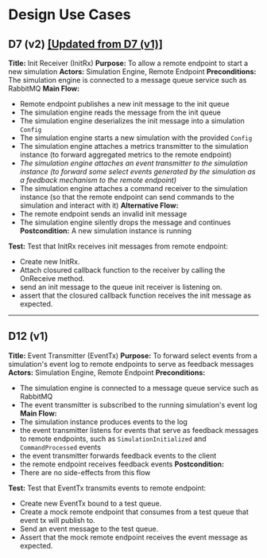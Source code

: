 # Design Use Cases

## D7 (v2) [[Updated from D7 (v1)]](../sprint_3)

**Title:** Init Receiver (InitRx)
**Purpose:** To allow a remote endpoint to start a new simulation
**Actors:** Simulation Engine, Remote Endpoint
**Preconditions:** The simulation engine is connected to a message queue service such as RabbitMQ
**Main Flow:**
- Remote endpoint publishes a new init message to the init queue
- The simulation engine reads the message from the init queue
- The simulation engine deserializes the init message into a simulation `Config`
- The simulation engine starts a new simulation with the provided `Config`
- The simulation engine attaches a metrics transmitter to the simulation instance (to forward aggregated metrics to the remote endpoint)
- _The simulation engine attaches an event transmitter to the simulation instance (to forward some select events generated by the simulation as a feedback mechanism to the remote endpoint)_
- The simulation engine attaches a command receiver to the simulation instance (so that the remote endpoint can send commands to the simulation and interact with it)
**Alternative Flow:**
- The remote endpoint sends an invalid init message
- The simulation engine silently drops the message and continues
**Postcondition:** A new simulation instance is running

**Test:** Test that InitRx receives init messages from remote endpoint:
- Create new InitRx.
- Attach closured callback function to the receiver by calling the OnReceive method.
- send an init message to the queue init receiver is listening on.
- assert that the closured callback function receives the init message as expected.

---

## D12 (v1)

**Title:** Event Transmitter (EventTx)
**Purpose:** To forward select events from a simulation's event log to remote endpoints to serve as feedback messages
**Actors:** Simulation Engine, Remote Endpoint
**Preconditions:**
- The simulation engine is connected to a message queue service such as RabbitMQ
- The event transmitter is subscribed to the running simulation's event log
**Main Flow:**
- The simulation instance produces events to the log
- the event transmitter listens for events that serve as feedback messages to remote endpoints, such as `SimulationInitialized` and `CommandProcessed` events
- the event transmitter forwards feedback events to the client
- the remote endpoint receives feedback events
**Postcondition:**
- There are no side-effects from this flow

**Test:** Test that EventTx transmits events to remote endpoint:

- Create new EventTx bound to a test queue.
- Create a mock remote endpoint that consumes from a test queue that event tx will publish to.
- Send an event message to the test queue.
- Assert that the mock remote endpoint receives the event message as expected.
